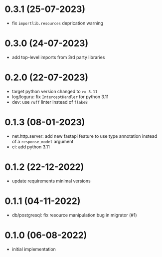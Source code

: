# 0.3.1 (25-07-2023)
- fix `importlib.resources` deprication warning

# 0.3.0 (24-07-2023)
- add top-level imports from 3rd party libraries

# 0.2.0 (22-07-2023)
- target python version changed to `>= 3.11`
- log/loguru: fix `InterceptHandler` for python 3.11
- dev: use `ruff` linter instead of `flake8`

# 0.1.3 (08-01-2023)
- net.http.server: add new fastapi feature to use type annotation instead of a `response_model` argument
- ci: add python 3.11

# 0.1.2 (22-12-2022)
- update requirements minimal versions

# 0.1.1 (04-11-2022)
- db/postgresql: fix resource manipulation bug in migrator (#1)

# 0.1.0 (06-08-2022)
- initial implementation
